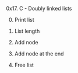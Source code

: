 0x17. C - Doubly linked lists

0. Print list

1. List length

2. Add node

3. Add node at the end

4. Free list
